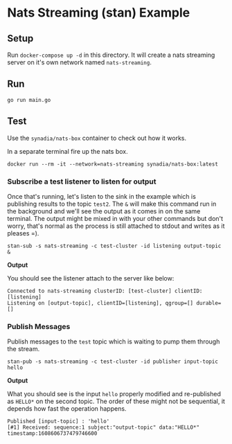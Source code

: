 # Nats Streaming (stan) Example

## Setup

Run `docker-compose up -d` in this directory. It will create a nats streaming server on it's own network named `nats-streaming`.

## Run

`go run main.go`

## Test

Use the `synadia/nats-box` container to check out how it works. 

In a separate terminal fire up the nats box.

`docker run --rm -it --network=nats-streaming synadia/nats-box:latest`

### Subscribe a test listener to listen for output

Once that's running, let's listen to the sink in the example which is publishing results to the topic `test2`. The `&` will make this command run in the background and we'll see the output as it comes in on the same terminal. The output might be mixed in with your other commands but don't worry, that's normal as the process is still attached to stdout and writes as it pleases =).

`stan-sub -s nats-streaming -c test-cluster -id listening output-topic &`

**Output**

You should see the listener attach to the server like below:

```
Connected to nats-streaming clusterID: [test-cluster] clientID: [listening]
Listening on [output-topic], clientID=[listening], qgroup=[] durable=[]
```


### Publish Messages

Publish messages to the `test` topic which is waiting to pump them through the stream.

`stan-pub -s nats-streaming -c test-cluster -id publisher input-topic hello`

**Output**

What you should see is the input `hello` properly modified and re-published as `HELLO*` on the second topic. The order of these might not be sequential, it depends how fast the operation happens.

```
Published [input-topic] : 'hello'
[#1] Received: sequence:1 subject:"output-topic" data:"HELLO*" timestamp:1608606737479746600
```